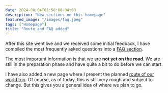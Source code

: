 ```yaml
---
date: 2024-08-04T01:58:08-04:00
description: "New sections on this homepage"
featured_image: "/images/faq.jpeg"
tags: ["Homepage"]
title: "Route and FAQ added"
---
```


After this site went live and we received some initial feedback, I have compiled the most frequently asked questions into a [FAQ section](/faq).

The most important information is that we are **not yet on the road**. We are still in the preparation phase and have quite a bit to do before we can start.

I have also added a new page where I present the planned [route of our world trip](/route). Of course, as of today, this is still very rough and subject to change. But this gives you a general idea of where we plan to go.
